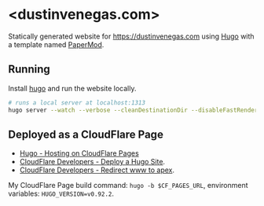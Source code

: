 # <dustinvenegas.com>

Statically generated website for <https://dustinvenegas.com> using [Hugo](https://gohugo.io) with a template named [PaperMod](https://github.com/adityatelange/hugo-PaperMod/).

## Running

Install [hugo](https://gohugo.io/commands/hugo/) and run the website locally.

```sh
# runs a local server at localhost:1313
hugo server --watch --verbose --cleanDestinationDir --disableFastRender --buildDrafts
```

## Deployed as a CloudFlare Page

- [Hugo - Hosting on CloudFlare Pages](https://gohugo.io/hosting-and-deployment/hosting-on-cloudflare-pages/)
- [CloudFlare Developers - Deploy a Hugo Site](https://developers.cloudflare.com/pages/framework-guides/deploy-a-hugo-site/).
- [CloudFlare Developers - Redirect www to apex](https://developers.cloudflare.com/pages/how-to/www-redirect/).

My CloudFlare Page build command: `hugo -b $CF_PAGES_URL`, environment variables: `HUGO_VERSION=v0.92.2`.
